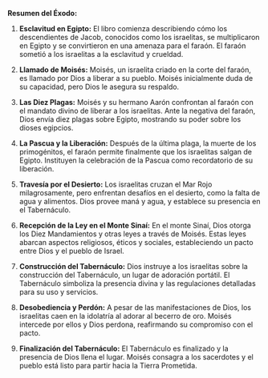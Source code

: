 
**Resumen del Éxodo:**
1. **Esclavitud en Egipto:**
   El libro comienza describiendo cómo los descendientes de Jacob, conocidos como los israelitas, se multiplicaron en Egipto y se convirtieron en una amenaza para el faraón. El faraón sometió a los israelitas a la esclavitud y crueldad.

2. **Llamado de Moisés:**
   Moisés, un israelita criado en la corte del faraón, es llamado por Dios a liberar a su pueblo. Moisés inicialmente duda de su capacidad, pero Dios le asegura su respaldo.

3. **Las Diez Plagas:**
   Moisés y su hermano Aarón confrontan al faraón con el mandato divino de liberar a los israelitas. Ante la negativa del faraón, Dios envía diez plagas sobre Egipto, mostrando su poder sobre los dioses egipcios.

4. **La Pascua y la Liberación:**
   Después de la última plaga, la muerte de los primogénitos, el faraón permite finalmente que los israelitas salgan de Egipto. Instituyen la celebración de la Pascua como recordatorio de su liberación.

5. **Travesía por el Desierto:**
   Los israelitas cruzan el Mar Rojo milagrosamente, pero enfrentan desafíos en el desierto, como la falta de agua y alimentos. Dios provee maná y agua, y establece su presencia en el Tabernáculo.

6. **Recepción de la Ley en el Monte Sinaí:**
   En el monte Sinaí, Dios otorga los Diez Mandamientos y otras leyes a través de Moisés. Estas leyes abarcan aspectos religiosos, éticos y sociales, estableciendo un pacto entre Dios y el pueblo de Israel.

7. **Construcción del Tabernáculo:**
   Dios instruye a los israelitas sobre la construcción del Tabernáculo, un lugar de adoración portátil. El Tabernáculo simboliza la presencia divina y las regulaciones detalladas para su uso y servicios.

8. **Desobediencia y Perdón:**
   A pesar de las manifestaciones de Dios, los israelitas caen en la idolatría al adorar al becerro de oro. Moisés intercede por ellos y Dios perdona, reafirmando su compromiso con el pacto.

9. **Finalización del Tabernáculo:**
   El Tabernáculo es finalizado y la presencia de Dios llena el lugar. Moisés consagra a los sacerdotes y el pueblo está listo para partir hacia la Tierra Prometida.
